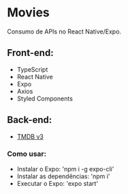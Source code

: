 # Movies

Consumo de APIs no React Native/Expo.

## Front-end:

- TypeScript
- React Native
- Expo
- Axios
- Styled Components

## Back-end:

- [TMDB v3](https://developers.themoviedb.org/3)

### Como usar:
- Instalar o Expo: 'npm i -g expo-cli'
- Instalar as dependências: 'npm i'
- Executar o Expo: 'expo start'
